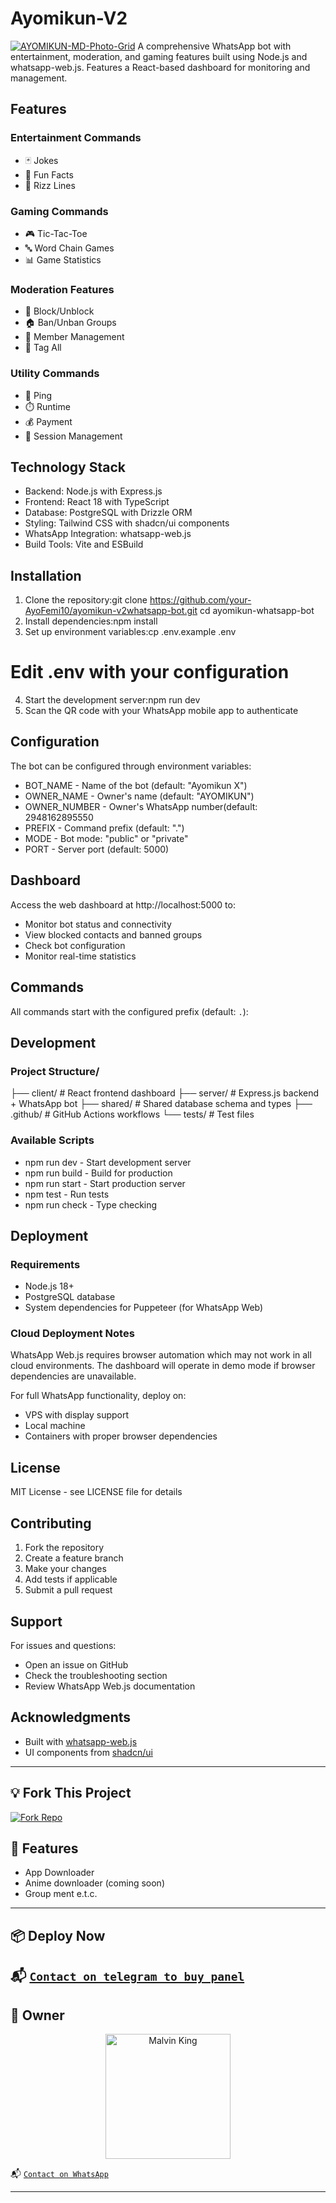 # Ayomikun-V2
<a href="https://ibb.co/FLFvLK8H"><img src="https://i.ibb.co/cSj5S12Y/AYOMIKUN-MD-Photo-Grid.png" alt="AYOMIKUN-MD-Photo-Grid" border="0" /></a>
A comprehensive WhatsApp bot with entertainment, moderation, and gaming features built using Node.js and whatsapp-web.js. Features a React-based dashboard for monitoring and management.

## Features

### Entertainment Commands
- 🃏 Jokes 
- 🎯 Fun Facts
- 💖 Rizz Lines 

### Gaming Commands
- 🎮 Tic-Tac-Toe
- 🔤 Word Chain Games 
- 📊 Game Statistics

### Moderation Features
- 🚫 Block/Unblock 
- 🏠 Ban/Unban Groups 
- 👥 Member Management 
- 📢 Tag All

### Utility Commands
- 🏓 Ping
- ⏱️ Runtime
- 💰 Payment
- 🔧 Session Management

## Technology Stack

- Backend: Node.js with Express.js
- Frontend: React 18 with TypeScript
- Database: PostgreSQL with Drizzle ORM
- Styling: Tailwind CSS with shadcn/ui components
- WhatsApp Integration: whatsapp-web.js
- Build Tools: Vite and ESBuild

## Installation

1. Clone the repository:git clone https://github.com/your-AyoFemi10/ayomikun-v2whatsapp-bot.git cd ayomikun-whatsapp-bot
2. Install dependencies:npm install
3. Set up environment variables:cp .env.example .env
# Edit .env with your configuration
4. Start the development server:npm run dev
5. Scan the QR code with your WhatsApp mobile app to authenticate

## Configuration

The bot can be configured through environment variables:

- BOT_NAME - Name of the bot (default: "Ayomikun X")
- OWNER_NAME - Owner's name (default: "AYOMIKUN")
- OWNER_NUMBER - Owner's WhatsApp number(default: 2948162895550
- PREFIX - Command prefix (default: ".")
- MODE - Bot mode: "public" or "private"
- PORT - Server port (default: 5000)

## Dashboard

Access the web dashboard at http://localhost:5000 to:
- Monitor bot status and connectivity
- View blocked contacts and banned groups
- Check bot configuration
- Monitor real-time statistics

## Commands

All commands start with the configured prefix (default: `.`):

## Development

### Project Structure/
├── client/          # React frontend dashboard
├── server/          # Express.js backend + WhatsApp bot
├── shared/          # Shared database schema and types
├── .github/         # GitHub Actions workflows
└── tests/           # Test files

### Available Scripts
- npm run dev - Start development server
- npm run build - Build for production
- npm run start - Start production server
- npm test - Run tests
- npm run check - Type checking

## Deployment

### Requirements
- Node.js 18+ 
- PostgreSQL database
- System dependencies for Puppeteer (for WhatsApp Web)

### Cloud Deployment Notes
WhatsApp Web.js requires browser automation which may not work in all cloud environments. The dashboard will operate in demo mode if browser dependencies are unavailable.

For full WhatsApp functionality, deploy on:
- VPS with display support
- Local machine
- Containers with proper browser dependencies

## License
MIT License - see LICENSE file for details

## Contributing

1. Fork the repository
2. Create a feature branch
3. Make your changes
4. Add tests if applicable
5. Submit a pull request

## Support

For issues and questions:
- Open an issue on GitHub
- Check the troubleshooting section
- Review WhatsApp Web.js documentation

## Acknowledgments

- Built with [whatsapp-web.js](https://github.com/pedroslopez/whatsapp-web.js)
- UI components from [shadcn/ui](https://ui.shadcn.com)
---

## 💡 Fork This Project

[![Fork Repo](https://img.shields.io/badge/FORK-REPO-black?style=for-the-badge&logo=github)](https://github.com/AyoFemi10/Ayomikun-V2/fork)


## 🧩 Features

- App Downloader
- Anime downloader (coming soon)
- Group ment e.t.c.


---

## 📦 Deploy Now
📬 [`Contact on telegram to buy panel`](https://t.me/saturotech)
---



## 👑 Owner

<p align="center">
  <a href="https://github.com/AyoFemi10">
    <img src="https://github.com/AyoFemi10.png" width="200" height="200" alt="Malvin King"/>
  </a>
</p>

📬 [`Contact on WhatsApp`](https://wa.me/2348162895550)

---


